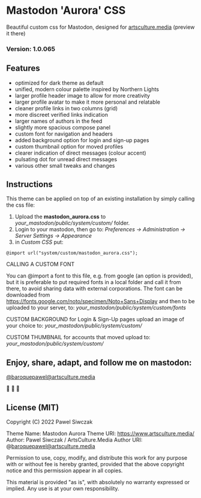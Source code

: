 # Mastodon 'Aurora' CSS
Beautiful custom css for Mastodon, designed for [artsculture.media](https://talk.artsculture.media/public) (preview it there)
### Version: 1.0.065

## Features

- optimized for dark theme as default
- unified, modern colour palette inspired by Northern Lights
- larger profile header image to allow for more creativity
- larger profile avatar to make it more personal and relatable
- cleaner profile links in two columns (grid)
- more discreet verified links indication
- larger names of authors in the feed
- slightly more spacious compose panel
- custom font for navigation and headers
- added background option for login and sign-up pages
- custom thumbnail option for moved profiles
- clearer indication of direct messages (colour accent) 
- pulsating dot for unread direct messages
- various other small tweaks and changes


## Instructions

This theme can be applied on top of an existing installation by simply calling the css file:

1. Upload the **mastodon_aurora.css** to _your_mastodon/public/system/custom/_ folder.
2. Login to your mastodon, then go to: _Preferences -> Administration -> Server Settings -> Appearance_
3. in _Custom CSS_ put:

`@import url("system/custom/mastodon_aurora.css");`


CALLING A CUSTOM FONT

You can @import a font to this file, e.g. from google (an option is provided), but it is preferable to put required fonts in a local folder and call it from there, to avoid sharing data with external corporations. 
The font can be downloaded from https://fonts.google.com/noto/specimen/Noto+Sans+Display and then to be uploaded to your server, to: _your_mastodon/public/system/custom/fonts_



CUSTOM BACKGROUND for Login & Sign-Up pages
upload an image of your choice to: _your_mastodon/public/system/custom/_


CUSTOM THUMBNAIL for accounts that moved
upload to: _your_mastodon/public/system/custom/_


## Enjoy, share, adapt, and follow me on mastodon: 
[@baroquepawel@artsculture.media](https://talk.artsculture.media/@baroquepawel)

🎵 🎹 🐘


## License (MIT)

Copyright (C) 2022 Pawel Siwczak

Theme Name: Mastodon Aurora
Theme URI: https://www.artsculture.media/
Author: Pawel Siwczak / ArtsCulture.Media
Author URI: @baroquepawel@artsculture.media

Permission to use, copy, modify, and distribute this work 
for any purpose with or without fee is hereby granted,
provided that the above copyright notice and 
this permission appear in all copies. 

This material is provided "as is", with absolutely no warranty 
expressed or implied. Any use is at your own responsibility.


